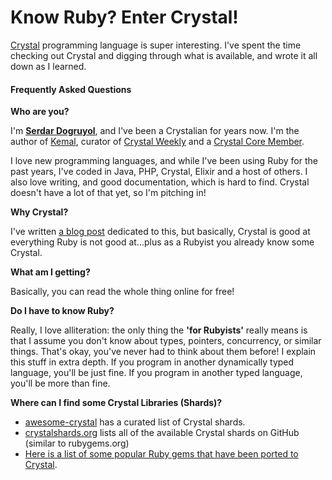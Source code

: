 # Know Ruby? Enter Crystal!

[Crystal](http://crystal-lang.org/) programming language is super interesting. I've spent the time checking out Crystal and digging through what is available, and wrote it all down as I learned.

#### Frequently Asked Questions

**Who are you?**

I'm [**Serdar Dogruyol**](https://github.com/sdogruyol), and I've been a Crystalian for years now. I'm the author of [Kemal](http://kemalcr.com/), curator of [Crystal Weekly](http://www.crystalweekly.com/) and a [Crystal Core Member](https://github.com/orgs/crystal-lang/people).

I love new programming languages, and while I've been using Ruby for the past years, I've coded in Java, PHP, Crystal, Elixir and a host of others. I also love writing, and good documentation, which is hard to find. Crystal doesn't have a lot of that yet, so I'm pitching in!

**Why Crystal?**

I've written [a blog post](http://serdardogruyol.com/why-crystal) dedicated to this, but basically, Crystal is good at everything Ruby is not good at...plus as a Rubyist you already know some Crystal.

**What am I getting?**

Basically, you can read the whole thing online for free!

**Do I have to know Ruby?**

Really, I love alliteration: the only thing the **'for Rubyists'** really means is that I assume you don't know about types, pointers, concurrency, or similar things. That's okay, you've never had to think about them before! I explain this stuff in extra depth. If you program in another dynamically typed language, you'll be just fine. If you program in another typed language, you'll be more than fine.

**Where can I find some Crystal Libraries (Shards)?**

* [awesome-crystal](https://github.com/veelenga/awesome-crystal) has a curated list of Crystal shards.
* [crystalshards.org](https://crystalshards.org/) lists all of the available Crystal shards on GitHub (similar to rubygems.org)
* [Here is a list of some popular Ruby gems that have been ported to Crystal](https://github.com/crystal-lang/crystal/wiki/Crystal-Shards-for-Ruby-Gems).
